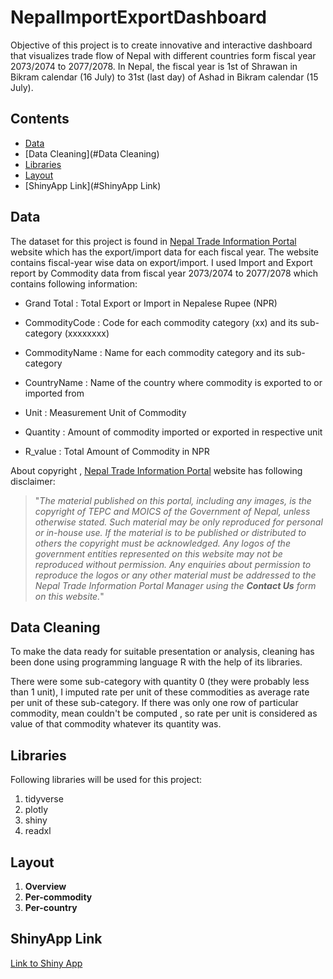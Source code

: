 # NepalImportExportDashboard

Objective of this project is to create innovative and interactive dashboard that visualizes trade flow of Nepal with different countries form fiscal year 2073/2074 to 2077/2078. In Nepal, the fiscal year is 1st of Shrawan in Bikram calendar (16 July) to 31st  (last day) of  Ashad  in Bikram calendar (15 July).

## Contents
 - [Data](#Data)
 - [Data Cleaning](#Data Cleaning)
 - [Libraries](#Libraries)
 - [Layout](#Layout)
 - [ShinyApp Link](#ShinyApp Link)


## Data

The dataset for this project is found in [Nepal Trade Information Portal](https://nepaltradeportal.gov.np/report) website which has the export/import data for each fiscal year. The website contains fiscal-year wise data on export/import. I used Import and Export report by Commodity data from fiscal year 2073/2074 to 2077/2078 which contains following information:

- Grand Total : Total Export or Import in Nepalese Rupee (NPR)

- CommodityCode : Code for each commodity category (xx) and its sub-category (xxxxxxxx)

- CommodityName : Name for each commodity category and its sub-category

- CountryName : Name of the country  where commodity is exported to or imported from

- Unit : Measurement Unit of Commodity

- Quantity : Amount of commodity imported or exported in respective unit

- R_value : Total Amount of Commodity in NPR

About copyright , [Nepal Trade Information Portal](https://nepaltradeportal.gov.np/) website has following disclaimer:

> "*The material published on this portal, including any images, is the copyright of TEPC and MOICS of the Government of Nepal, unless otherwise stated. Such material may be only reproduced for personal or in-house use. If the material is to be published or distributed to others the copyright must be acknowledged. Any logos of the government entities represented on this website may not be reproduced without permission. Any enquiries about permission to reproduce the logos or any other material must be addressed to the Nepal Trade Information Portal Manager using the **Contact Us** form on this website.*"

## Data Cleaning

To make the data ready for suitable presentation or analysis, cleaning has been done using programming language R with the help of its libraries.

There were some sub-category with quantity 0 (they were probably less than 1 unit), I imputed rate per unit of these commodities as average rate per unit of these sub-category. If there was only one row of particular commodity, mean couldn't be computed , so rate per unit is considered as value of that commodity whatever its quantity was.

## Libraries

Following libraries will be used for this project:

1. tidyverse
2. plotly
3. shiny
4. readxl

## Layout

1. **Overview**
2. **Per-commodity**
3. **Per-country**

## ShinyApp Link

[Link to Shiny App](https://aryalsohan0.shinyapps.io/NepalImportExportDashboard/)